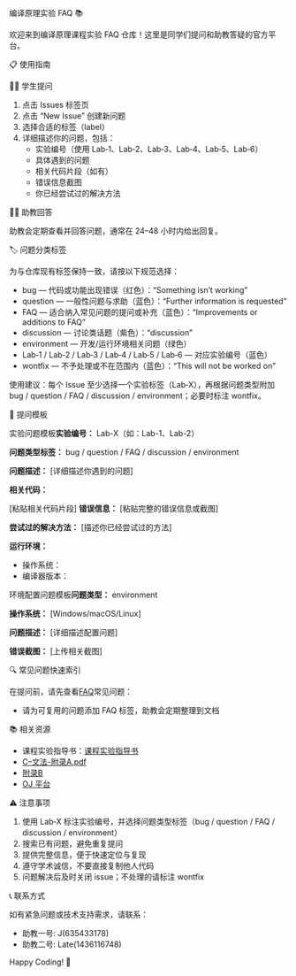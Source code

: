 编译原理实验 FAQ 📚

欢迎来到编译原理课程实验 FAQ 仓库！这里是同学们提问和助教答疑的官方平台。

📋 使用指南

🙋‍♀ 学生提问
 1. 点击 Issues 标签页
 2. 点击 “New Issue” 创建新问题
 3. 选择合适的标签（label）
 4. 详细描述你的问题，包括：
    - 实验编号（使用 Lab‑1、Lab‑2、Lab‑3、Lab‑4、Lab‑5、Lab‑6）
    - 具体遇到的问题
    - 相关代码片段（如有）
    - 错误信息截图
    - 你已经尝试过的解决方法

👨‍🏫 助教回答

助教会定期查看并回答问题，通常在 24–48 小时内给出回复。

🏷 问题分类标签

为与仓库现有标签保持一致，请按以下规范选择：
 - bug — 代码或功能出现错误（红色）：“Something isn’t working”
 - question — 一般性问题与求助（蓝色）：“Further information is requested”
 - FAQ — 适合纳入常见问题的提问或补充（蓝色）：“Improvements or additions to FAQ”
 - discussion — 讨论类话题（紫色）：“discussion”
 - environment — 开发/运行环境相关问题（绿色）
 - Lab‑1 / Lab‑2 / Lab‑3 / Lab‑4 / Lab‑5 / Lab‑6 — 对应实验编号（蓝色）
 - wontfix — 不予处理或不在范围内（蓝色）：“This will not be worked on”

使用建议：每个 Issue 至少选择一个实验标签（Lab‑X），再根据问题类型附加 bug / question / FAQ / discussion / environment；必要时标注 wontfix。

📝 提问模板

实验问题模板**实验编号：** Lab-X（如：Lab-1、Lab-2）

**问题类型标签：** bug / question / FAQ / discussion / environment

**问题描述：**
[详细描述你遇到的问题]

**相关代码：**

[粘贴相关代码片段]
**错误信息：**
[粘贴完整的错误信息或截图]

**尝试过的解决方法：**
[描述你已经尝试过的方法]

**运行环境：**
- 操作系统：
- 编译器版本：

环境配置问题模板**问题类型：** environment

**操作系统：** [Windows/macOS/Linux]

**问题描述：**
[详细描述配置问题]

**错误截图：**
[上传相关截图]

🔍 常见问题快速索引

在提问前，请先查看[FAQ](FAQ.md)常见问题：
 - 请为可复用的问题添加 FAQ 标签，助教会定期整理到文档

📚 相关资源
 - 课程实验指导书：[课程实验指导书](materials) 
 - [C–文法-附录A.pdf](materials/C--文法-附录A.pdf) 
 - [附录B](materials/附录B.pdf)
 - [OJ 平台](https://compiler.pascal-lab.net)

⚠️ 注意事项
 1. 使用 Lab‑X 标注实验编号，并选择问题类型标签（bug / question / FAQ / discussion / environment）
 2. 搜索已有问题，避免重复提问
 3. 提供完整信息，便于快速定位与复现
 4. 遵守学术诚信，不要直接复制他人代码
 5. 问题解决后及时关闭 issue；不处理的请标注 wontfix

📞 联系方式

如有紧急问题或技术支持需求，请联系：
 - 助教一号: J(635433178)
 - 助教二号: Late(1436116748)

Happy Coding! 🚀